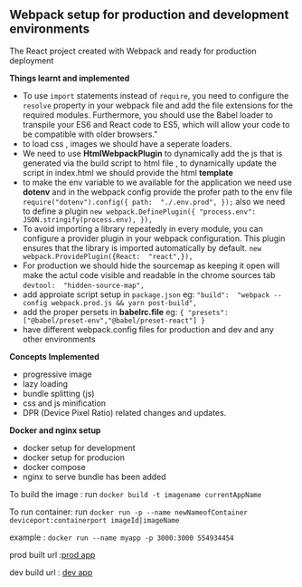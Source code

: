 ## Webpack setup for production and development environments

The React project created with Webpack and ready for production deployment

**Things learnt and implemented**

- To use `import` statements instead of `require`, you need to configure the `resolve` property in your webpack file and add the file extensions for the required modules. Furthermore, you should use the Babel loader to transpile your ES6 and React code to ES5, which will allow your code to be compatible with older browsers."
- to load css , images we should have a seperate loaders.
- We need to use **HtmlWebpackPlugin** to dynamically add the js that is generated via the build script to html file , to dynamically update the script in index.html we should provide the html **template**
- to make the env variable to we available for the application we need use **dotenv** and in the webpack config provide the profer path to the env file
  `require("dotenv").config({
path:  "./.env.prod",
});`
  also we need to define a plugin
  `new webpack.DefinePlugin({
"process.env": JSON.stringify(process.env),
}),`
- To avoid importing a library repeatedly in every module, you can configure a provider plugin in your webpack configuration. This plugin ensures that the library is imported automatically by default.
  `new webpack.ProvidePlugin({React:  "react",}),`
- For production we should hide the sourcemap as keeping it open will make the actul code visible and readable in the chrome sources tab `devtool:  "hidden-source-map",`
- add approiate script setup in `package.json`
  eg: `"build":  "webpack --config webpack.prod.js && yarn post-build",`
- add the proper persets in **babelrc.file**
  eg: `{
"presets": ["@babel/preset-env","@babel/preset-react"]
}`
- have different webpack.config files for production and dev and any other environments

**Concepts Implemented**

- progressive image
- lazy loading
- bundle splitting (js)
- css and js minification
- DPR (Device Pixel Ratio) related changes and updates.

**Docker and nginx setup**

 - docker setup for development
 - docker setup for producion 
 - docker compose
 - nginx to serve bundle 
 has been added
 
To build the image :
run `docker build -t imagename currentAppName`

To run container:
run 	`docker run -p --name newNameofContainer deviceport:containerport imageId|imageName`

example : `docker run --name myapp -p 3000:3000 554934454`


prod built url :[prod app](https://webpack-production-build.netlify.app/)

dev build url : [dev app](https://webpack-dev-build.netlify.app/)

